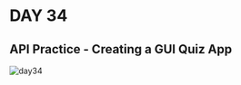 # DAY 34
## API Practice - Creating a GUI Quiz App
![day34](https://github.com/diorithaliti/Python/assets/74361197/91f1721d-f717-439d-a05d-4672555a418b)
